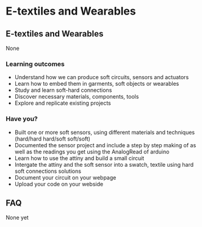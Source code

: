 # E-textiles and Wearables

## E-textiles and Wearables

None
### Learning outcomes

* Understand how we can produce soft circuits, sensors and actuators
* Learn how to embed them in garments, soft objects or wearables
* Study and learn soft-hard connections
* Discover necessary materials, components, tools
* Explore and replicate existing projects

### Have you?

* Built one or more soft sensors, using different materials and techniques (hard/hard hard/soft soft/soft)
* Documented the sensor project and include a step by step making of as well as the readings you get using the AnalogRead of arduino
* Learn how to use the attiny and build a small circuit
* Intergate the attiny and the soft sensor into a swatch, textile using hard soft connections solutions
* Document your circuit on your webpage
* Upload your code on your webside

## FAQ

None yet

